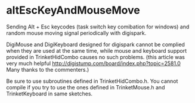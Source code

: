 # altEscKeyAndMouseMove
Sending Alt + Esc keycodes (task switch key comibation for windows) and random mouse moving signal periodically with digispark.

DigiMouse and DigiKeyboard designed for digispark cannot be complied when they are used at the same time, 
while mouse and keyboard support provided in TrinketHidCombo causes no such problems.
(this article was very much helpful http://digistump.com/board/index.php?topic=2581.0 Many thanks to the commenters.)

Be sure to use subroutines defined in TrinketHidCombo.h. You cannot compile if you try to use the ones defined in TrinketMouse.h and TrinketKeyboard in same sketches.
